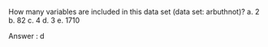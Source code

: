 How many variables are included in this data set (data set: arbuthnot)?
a. 2
b. 82
c. 4
d. 3
e. 1710

Answer : d
